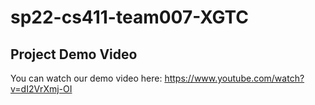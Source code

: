 # sp22-cs411-team007-XGTC

## Project Demo Video
You can watch our demo video here:
https://www.youtube.com/watch?v=dI2VrXmj-OI
